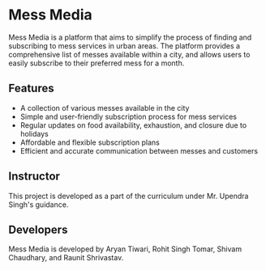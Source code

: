 # Mess Media

Mess Media is a platform that aims to simplify the process of finding and subscribing to mess services in urban areas. The platform provides a comprehensive list of messes available within a city, and allows users to easily subscribe to their preferred mess for a month.

## Features

- A collection of various messes available in the city
- Simple and user-friendly subscription process for mess services
- Regular updates on food availability, exhaustion, and closure due to holidays
- Affordable and flexible subscription plans
- Efficient and accurate communication between messes and customers

## Instructor

This project is developed as a part of the curriculum under Mr. Upendra Singh's guidance.

## Developers

Mess Media is developed by Aryan Tiwari, Rohit Singh Tomar, Shivam Chaudhary, and Raunit Shrivastav.

##
